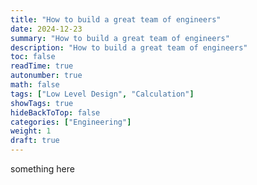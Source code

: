 ```yaml
---
title: "How to build a great team of engineers"
date: 2024-12-23
summary: "How to build a great team of engineers"
description: "How to build a great team of engineers"
toc: false
readTime: true
autonumber: true
math: false
tags: ["Low Level Design", "Calculation"]
showTags: true
hideBackToTop: false
categories: ["Engineering"]
weight: 1
draft: true
---
```


something here